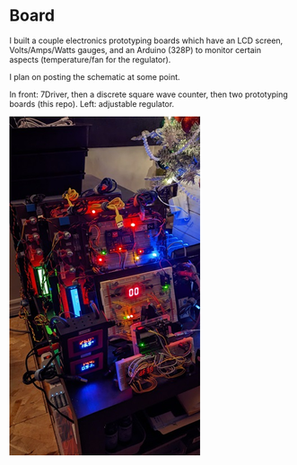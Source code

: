 # Board

I built a couple electronics prototyping boards which have an LCD screen, Volts/Amps/Watts gauges, and an Arduino (328P) to monitor certain aspects (temperature/fan for the regulator).

I plan on posting the schematic at some point.

In front: 7Driver, then a discrete square wave counter, then two prototyping boards (this repo). Left: adjustable regulator.

![Boards](Boards.jpg)
